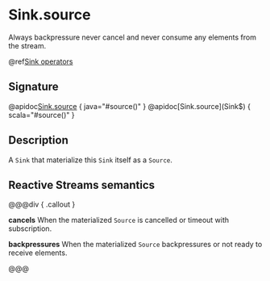 # Sink.source

Always backpressure never cancel and never consume any elements from the stream.

@ref[Sink operators](../index.md#sink-operators)

## Signature

@apidoc[Sink.source](Sink$) { java="#source()" }
@apidoc[Sink.source](Sink$) { scala="#source()" }


## Description

A `Sink` that materialize this `Sink` itself as a `Source`.

## Reactive Streams semantics

@@@div { .callout }

**cancels** When the materialized `Source` is cancelled or timeout with subscription.

**backpressures** When the materialized `Source` backpressures or not ready to receive elements.

@@@


